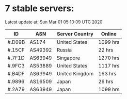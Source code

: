# 7 stable servers:

Latest update at: Sun Mar 01 05:10:09 UTC 2020

| ID | ASN | Server Country | Online |
| -- | --- | -------------- | ------ |
| #.D09B | AS174 | United States | 1099 hrs |
| #.15CF | AS49392 | Russia | 22 hrs |
| #.7F1D | AS63949 | Singapore | 1270 hrs |
| #.9FC3 | AS53889 | United States | 1117 hrs |
| #.B4DF | AS63949 | United Kingdom | 163 hrs |
| #.9896 | AS16509 | Japan | 26 hrs |
| #.2A79 | AS63949 | Japan | 1099 hrs |

